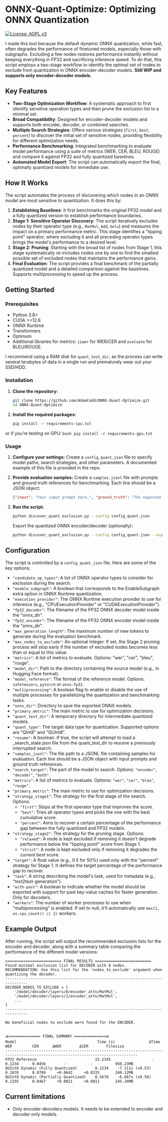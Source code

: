# ONNX-Quant-Optimize: Optimizing ONNX Quantization

[![License: AGPL v3](https://img.shields.io/badge/License-AGPL_v3-blue.svg)](https://www.gnu.org/licenses/agpl-3.0)

I made this tool because the default dynamic ONNX quantization, while fast, often degrades the performance of finetuned models, especially those with subgraphs. Excluding a few nodes restores performance instantly without keeping everything in FP32 and sacrificing  inference speed. To do that, this script employs a two-stage workflow to identify the optimal set of nodes to exclude from quantization in ONNX encoder-decoder models. **Still WIP and supports only encoder-decoder models**.

## Key Features

*   **Two-Stage Optimization Workflow**: A systematic approach to first identify sensitive operation types and then prune the exclusion list to a minimal set.
*   **Broad Compatibility**: Designed for encoder-decoder models and supports both encoder, decoder, or combined searches.
*   **Multiple Search Strategies**: Offers various strategies (`first`, `best`, `percent`) to discover the initial set of sensitive nodes, providing flexibility for different optimization needs.
*   **Performance Benchmarking**: Integrated benchmarking to evaluate model performance using a suite of metrics (WER, CER, BLEU, ROUGE) and compare it against FP32 and fully quantized baselines.
*   **Automated Model Export**: The script can automatically export the final, optimally quantized models for immediate use.

## How It Works

The script automates the process of discovering which nodes in an ONNX model are most sensitive to quantization. It does this by:

1.  **Establishing Baselines**: It first benchmarks the original FP32 model and a fully quantized version to establish performance boundaries.
2.  **Stage 1: Sensitive Operator Discovery**: The script iteratively excludes nodes by their operator type (e.g., `MatMul`, `Add`, `Gelu`) and measures the impact on a primary performance metric. This stage identifies a "tipping point" operator, where excluding it and all preceding operator types brings the model's performance to a desired level.
3.  **Stage 2: Pruning**: Starting with the broad list of nodes from Stage 1, this stage systematically re-includes nodes one by one to find the smallest possible set of excluded nodes that maintains the performance gains.
4.  **Final Evaluation**: The script provides a final benchmark of the partially quantized model and a detailed comparison against the baselines.
Supports multiprocessing to speed up the process.

## Getting Started

### Prerequisites

*   Python 3.8+
*   CUDA >=12.6
*   ONNX Runtime
*   Transformers
*   Optimum
*   Additional libraries for metrics: `jiwer` for WER/CER and `evaluate` for BLEU/ROUGE.
  
I recommend using a RAM disk for `quant_test_dir`, as the process can write several terabytes of data in a single run and prematurely wear out your SSD/HDD.

### Installation

1.  **Clone the repository:**
    ```bash
    git clone https://github.com/AdamCodd/ONNX-Quant-Optimize.git
    cd ONNX-Quant-Optimize
    ```

2.  **Install the required packages:**
    ```bash
    pip install -r requirements-cpu.txt
    ```
or if you're testing on GPU:
    ```bash
    pip install -r requirements-gpu.txt
    ```

### Usage

1.  **Configure your settings:**
    Create a `config_quant.json` file to specify model paths, search strategies, and other parameters. A documented example of this file is provided in the repo.

2.  **Provide evaluation samples:**
    Create a `samples.jsonl` file with prompts and ground truth references for benchmarking. Each line should be a JSON object:
    ```json
    {"input": "Your input prompt here.", "ground_truth": "The expected output."}
    ```

3.  **Run the script:**
    ```bash
    python discover_quant_exclusion.py --config config_quant.json
    ```
    Export the quantized ONNX encoder/decoder (optionally):
     ```bash
    python discover_quant_exclusion.py --config config_quant.json --export_final path/to/your/directory
    ```   

## Configuration

The script is controlled by a `config_quant.json` file. Here are some of the key options:

*   `"candidate_op_types"`: A list of ONNX operator types to consider for exclusion during the search.
*   `"enable_subgraph"`: A boolean that corresponds to the EnableSubgraph extra option in ONNX Runtime quantization.
*   `"execution_provider"`: The ONNX Runtime execution provider to use for inference (e.g., "CPUExecutionProvider" or "CUDAExecutionProvider").
*   `"fp32_decoder"`: The filename of the FP32 ONNX decoder model inside the "onnx_dir".
*   `"fp32_encoder"`: The filename of the FP32 ONNX encoder model inside the "onnx_dir".
*   `"max_generation_length"`: The maximum number of new tokens to generate during the evaluation benchmark.
*   `"max_nodes_to_exclude"`: An optional integer. If set, the Stage 2 pruning process will stop early if the number of excluded nodes becomes less than or equal to this value.
*   `"metrics"`: A list of metrics to evaluate. Options: "wer", "cer", "bleu", "rouge".
*   `"model_dir"`: Path to the directory containing the source model (e.g., in Hugging Face format).
*   `"model_reference"`: The format of the reference model. Options: `safetensors`, `pytorch` or `onnx-fp32`.
*   `"multiprocessing"`: A boolean flag to enable or disable the use of multiple processes for parallelizing the quantization and benchmarking tasks.
*   `"onnx_dir"`: Directory to save the exported ONNX models.
*   `"primary_metric"`: The main metric to use for optimization decisions.
*   `"quant_test_dir"`: A temporary directory for intermediate quantized models.
*   `"quant_type"`: The target data type for quantization. Supported options are "QInt8" and "QUInt8".
*   `"resume"`: A boolean. If true, the script will attempt to load a _search_state.json file from the quant_test_dir to resume a previously interrupted search.
*   `"samples_jsonl"`: The file path to a JSONL file containing samples for evaluation. Each line should be a JSON object with input prompts and ground truth references.
*   `"search_target"`: The part of the model to search. Options: `"encoder"`, `"decoder"`, `"both"`.
*   `"metrics"`: A list of metrics to evaluate. Options: `"wer"`, `"cer"`, `"bleu"`, `"rouge"`.
*   `"primary_metric"`: The main metric to use for optimization decisions.
*   `"strategy_stage1"`: The strategy for the first stage of the search. Options:
    *   `"first"`: Stops at the first operator type that improves the score.
    *   `"best"`: Tries all operator types and picks the one with the best cumulative score.
    *   `"percent"`: Aims to recover a certain percentage of the performance gap between the fully quantized and FP32 models.
*   `"strategy_stage2"`: The strategy for the pruning stage. Options:
    *   `"relaxed"`: A node is kept excluded if removing it doesn't degrade performance below the "tipping point" score from Stage 1.
    *   `"strict"`: A node is kept excluded only if removing it degrades the *current best* score.
*   `"target"`: A float value (e.g., 0.5 for 50%) used only with the "percent" strategy for Stage 1. It defines the target percentage of the performance gap to recover.
*   `"task"`: A string describing the model's task, used for metadata (e.g., "text2text-generation").
*   `"with-past"`: A boolean to indicate whether the model should be exported with support for past key-value caches for faster generation. Only for decoders.
*   `"workers"`: The number of worker processes to use when "multiprocessing" is enabled. If set to null, it'll automatically use `max(1, os.cpu_count() // 2)` workers.

## Example Output

After running, the script will output the recommended exclusion lists for the encoder and decoder, along with a summary table comparing the performance of the different model versions:

```
========================= FINAL RESULTS =========================
Found minimal exclusion list for DECODER with 8 nodes.
RECOMMENDATION: Use this list for the 'nodes_to_exclude' argument when quantizing the decoder.
--------------------------------------------------------------------------------
DECODER_NODES_TO_EXCLUDE = [
    '/model/decoder/layers/0/encoder_attn/MatMul',
    '/model/decoder/layers/1/encoder_attn/MatMul',
    ...
]
--------------------------------------------------------------------------------

No beneficial nodes to exclude were found for the ENCODER.


📊============== FINAL SUMMARY ==============📊
Model                                    Time (s)               ΔTime      WER         CER      ΔWER        ΔCER        Filesize
---------------------------------------------------------------------------------------------------------------------------------
FP32 Reference                          15.2345                  -     0.1234      0.0456        -           -          950.23MB
QUInt8 Dynamic (Fully Quantized)        8.1234    -7.111s (x0.53)      0.1876      0.0789     +0.0642     +0.0333       240.12MB
QUInt8 Dynamic (Partially Quantized)    8.5678    -6.667s (x0.56)      0.1255      0.0467     +0.0021     +0.0011       245.34MB
```

## Current limitations
* Only encoder-decoders models. It needs to be extended to encoder and decoder only models.
